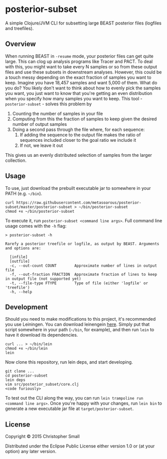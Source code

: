 # posterior-subset

A simple Clojure/JVM CLI for subsetting large BEAST posterior files (logfiles and treefiles).

## Overview

When running BEAST in `-resume` mode, your posterior files can get quite large.
This can clog up analysis programs like Tracer and PACT.
To deal with this, you might want to take every N samples or so from these output files and use these subsets in downstream analyses.
However, this could be a touch messy depending on the exact fraction of samples you want to keep.
Imagine you have 18,457 samples and want 5,000 of them.
What do you do?
You likely don't want to think about how to evenly pick the samples you want, you just want to know that you're getting an even distribution when you specify how many samples you want to keep.
This tool - `posterior-subset` - solves this problem by

1. Counting the number of samples in your file
2. Computing from this the fraction of samples to keep given the desired number of output samples
3. Doing a second pass through the file where, for each sequence:
    1. If adding the sequence to the output file makes the ratio of sequences included closer to the goal ratio we include it
    2. If not, we leave it out

This gives us an evenly distributed selection of samples from the larger collection.

## Usage

To use, just download the prebuilt executable jar to somewhere in your PATH (e.g. `~/bin`).

    curl https://raw.githubusercontent.com/metasoarous/posterior-subset/master/posterior-subset > ~/bin/posterior-subset
    chmod +x ~/bin/posterior-subset

To execute it, run `posterior-subset <command line args>`.
Full command line usage comes with the `-h` flag:

    > posterior-subset -h

    Rarefy a posterior treefile or logfile, as output by BEAST. Arguments and options are:

      [infile]
      [outfile]
      -c, --out-count COUNT        Approximate number of lines in output file
      -f, --out-fraction FRACTION  Approximate fraction of lines to keep in output file (not supported yet)
      -t, --file-type FTYPE        Type of file (either 'logfile' or 'treefile')
      -h, --help

## Development

Should you need to make modifications to this project, it's recommended you use Leiningen.
You can download leinengein [here](XXX).
Simply put that script somewhere in your path (`~/bin`, for example), and then run `lein` to have it download its dependencies.

    curl ... > ~/bin/lein
    chmod +x ~/bin/lein
    lein

Now clone this repository, run lein deps, and start developing.

    git clone ...
    cd posterior-subset
    lein deps
    vim src/posterior_subset/core.clj
    <code furiously>

To test out the CLI along the way, you can run `lein trampoline run <command line args>`.
Once you're happy with your changes, run `lein bin` to generate a new executable jar file at `target/posterior-subset`.

## License

Copyright © 2015 Christopher Small

Distributed under the Eclipse Public License either version 1.0 or (at
your option) any later version.

